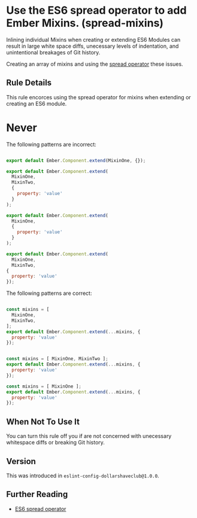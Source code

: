 # Use the ES6 spread operator to add Ember Mixins. (spread-mixins)

Inlining individual Mixins when creating or extending ES6 Modules can result in large white space diffs, unecessary levels of indentation, and unintentional breakages of Git history.

Creating an array of mixins and using the [spread operator](https://developer.mozilla.org/en-US/docs/Web/JavaScript/Reference/Operators/Spread_operator) these issues.

## Rule Details

This rule encorces using the spread operator for mixins when extending or creating an ES6 module.

# Never

The following patterns are incorrect:

```js

export default Ember.Component.extend(MixinOne, {});

export default Ember.Component.extend(
  MixinOne,
  MixinTwo,
  {
    property: 'value'
  }
);

export default Ember.Component.extend(
  MixinOne,
  {
    property: 'value'
  }
);

export default Ember.Component.extend(
  MixinOne,
  MixinTwo,
{
  property: 'value'
});
```

The following patterns are correct:

```js

const mixins = [
  MixinOne,
  MixinTwo,
];
export default Ember.Component.extend(...mixins, {
  property: 'value'
});


const mixins = [ MixinOne, MixinTwo ];
export default Ember.Component.extend(...mixins, {
  property: 'value'
});

const mixins = [ MixinOne ];
export default Ember.Component.extend(...mixins, {
  property: 'value'
});

```

## When Not To Use It

You can turn this rule off you if are not concerned with unecessary whitespace diffs or breaking Git history.

## Version

This was introduced in `eslint-config-dollarshaveclub@1.0.0`.

## Further Reading

* [ES6 spread operator](https://developer.mozilla.org/en-US/docs/Web/JavaScript/Reference/Operators/Spread_operator)

